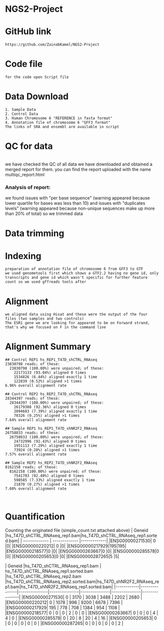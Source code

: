 # NGS2-Project

# GitHub link
```
https://github.com/ZainabKamel/NGS2-Project
```
# Code file
```
for the code open Script file
```
# Data Download
```
1. Sample Data 
2. Control Data
3. Human Chromosome 6 "REFERENCE in fasta format"
4. Annotation file of chromosome 6 "GFF3 format" 
The links of SRA and ensembl are available in script 
```
# QC for data
```
```
we have checked the QC of all data we have downloaded and obtained a merged report for them. 
you can find the report uploaded with the name multiqc_report.html

### Analysis of report: 
we found issues with "per base sequence"  (warning appeared because lower quartile for bases was less than 10) and issues with "duplicates levels" (warning appeared because non-unique sequences make up more than 20% of total) so we trimmed data 

# Data trimming 

# Indexing 
```
preparation of annotation file of chromosome 6 from GFF3 to GTF 
we used genometools first which shows a GTF2.2 having no gene id, only transcripts and gene id which wasn't specific for further feature count so we used gffreads tools after 
```
# Alignment 
```
we aligned data using Hisat and these were the output of the four files (two samples and two controls)
The ESR1 gene we are looking for appeared to be on Forward strand, that's why we focused on F in the command line 
```
# Alignment Summary
```
## Control REP1 hs_REP1_T47D_shCTRL_RNAseq
23830798 reads; of these:
  23830798 (100.00%) were unpaired; of these:
    22173133 (93.04%) aligned 0 times
    1534826 (6.44%) aligned exactly 1 time
    122839 (0.52%) aligned >1 times
6.96% overall alignment rate

## Control REP2 hs_REP2_T47D_shCTRL_RNAseq
28344397 reads; of these:
  28344397 (100.00%) were unpaired; of these:
    26179388 (92.36%) aligned 0 times
    2094683 (7.39%) aligned exactly 1 time
    70326 (0.25%) aligned >1 times
7.64% overall alignment rate

## Sample REP1 hs_REP1_T47D_shNR2F2_RNAseq
26758033 reads; of these:
  26758033 (100.00%) were unpaired; of these:
    24732996 (92.43%) aligned 0 times
    1951113 (7.29%) aligned exactly 1 time
    73924 (0.28%) aligned >1 times
7.57% overall alignment rate

## Sample REP2 hs_REP2_T47D_shNR2F2_RNAseq
8162158 reads; of these:
  8162158 (100.00%) were unpaired; of these:
    7541703 (92.40%) aligned 0 times
    598585 (7.33%) aligned exactly 1 time
    21870 (0.27%) aligned >1 times
7.60% overall alignment rate



```

# Quantification
Counting the originated file (simple_count.txt attached above)
| Geneid        |hs_T47D_shCTRL_RNAseq_rep1.bam|hs_T47D_shCTRL_RNAseq_rep1.sorted.bam|
| ------------- | ------------- |-------------|
|ENSG00000271530| 0 |0|
|ENSG00000220212| 0 |0|
|ENSG00000217929|195|195|
|ENSG00000218577|0  |0|
|ENSG00000263667|0  |0|
|ENSG00000285578|0  |0|
|ENSG00000205653|0  |0|
|ENSG00000287265|5  |5|

| Geneid     |hs_T47D_shCTRL_RNAseq_rep1.bam | hs_T47D_shCTRL_RNAseq_rep1.sorted.bam |hs_T47D_shCTRL_RNAseq_rep2.bam
|hs_T47D_shCTRL_RNAseq_rep2.sorted.bam|hs_T47D_shNR2F2_RNAseq_rep1.bam|hs_T47D_shNR2F2_RNAseq_rep1.sorted.bam| 
|------------|---------------|---------------|---------------|---------------|---------------|---------------| 
|ENSG00000271530| 0       | 3170          | 3038          | 3488          | 2202          | 2680          | 
|ENSG00000220212| 0        | 1078          | 996           | 9200          | 6678          | 7396          | 
|ENSG00000217929| 195           | 778           | 708           | 1384          | 954           | 1108          | 
|ENSG00000218577| 0            | 0             | 0             | 2             | 0             | 0             | 
|ENSG00000263667| 0             | 0             | 0             | 4             | 4             | 0             | 
|ENSG00000285578| 0            | 20            | 8             | 20            | 4             | 16            | 
|ENSG00000205653| 0             | 0             | 0             | 0             | 0             | 0             | 
|ENSG00000287265| 0             | 0             | 0             | 0             | 0             | 2             | 
